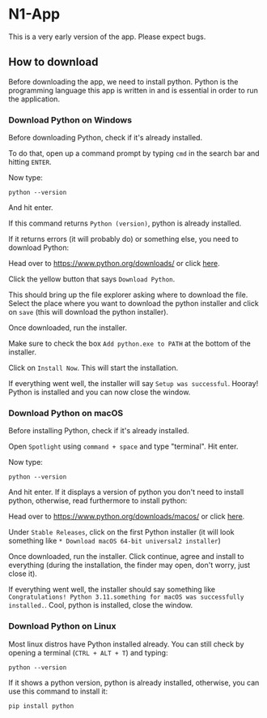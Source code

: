 # N1-App

This is a very early version of the app. Please expect bugs.

## How to download

Before downloading the app, we need to install python. Python is the programming language this app is written in and is essential in order to run the application.

### Download Python on Windows

Before downloading Python, check if it's already installed.

To do that, open up a command prompt by typing `cmd` in the search bar and hitting `ENTER`.

Now type:

```
python --version
```

And hit enter.

If this command returns `Python (version)`, python is already installed.

If it returns errors (it will probably do) or something else, you need to download Python:

Head over to https://www.python.org/downloads/ or click [here](https://www.python.org/downloads).

Click the yellow button that says `Download Python`.

This should bring up the file explorer asking where to download the file. Select the place where you want to download the python installer and click on `save` (this will download the python installer).

Once downloaded, run the installer.

Make sure to check the box `Add python.exe to PATH` at the bottom of the installer.

Click on `Install Now`. This will start the installation.

If everything went well, the installer will say `Setup was successful`. Hooray! Python is installed and you can now close the window.

### Download Python on macOS

Before installing Python, check if it's already installed.

Open `Spotlight` using `command + space` and type "terminal". Hit enter.

Now type:

```
python --version
```

And hit enter. If it displays a version of python you don't need to install python, otherwise, read furthermore to install python:

Head over to https://www.python.org/downloads/macos/ or click [here](https://www.python.org/downloads/macos/).

Under `Stable Releases`, click on the first Python installer (it will look something like `* Download macOS 64-bit universal2 installer`)

Once downloaded, run the installer. Click continue, agree and install to everything (during the installation, the finder may open, don't worry, just close it).

If everything went well, the installer should say something like `Congratulations! Python 3.11.something for macOS was successfully installed.`. Cool, python is installed, close the window.

### Download Python on Linux

Most linux distros have Python installed already. You can still check by opening a terminal (`CTRL + ALT + T`) and typing:

```
python --version
```

If it shows a python version, python is already installed, otherwise, you can use this command to install it:

```
pip install python
```
